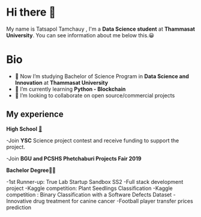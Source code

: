 # Hi there  👋


My name is Tatsapol Tamchauy , I'm a **Data Science student** at **Thammasat University**. You can see information about me below this.😀


# Bio

-   🔭  Now I’m studying Bachelor of Science Program in **Data Science and Innovation** at  **Thammasat University**
-   🌱  I’m currently learning  **Python - Blockchain**
-   👯  I’m looking to collaborate on open source/commercial projects


## My experience

**High School** [🏫](https://emojipedia.org/school/)

-Join **YSC**  Science project contest and receive funding to support the project.

-Join **BGU and PCSHS Phetchaburi Projects Fair 2019**

**Bachelor Degree**👨‍💻

-1st Runner-up: True Lab Startup Sandbox SS2
-Full stack development project
-Kaggle competition: Plant Seedlings Classification
-Kaggle competition : Binary Classification with a Software Defects Dataset
-Innovative drug treatment for canine cancer
-Football player transfer prices prediction
